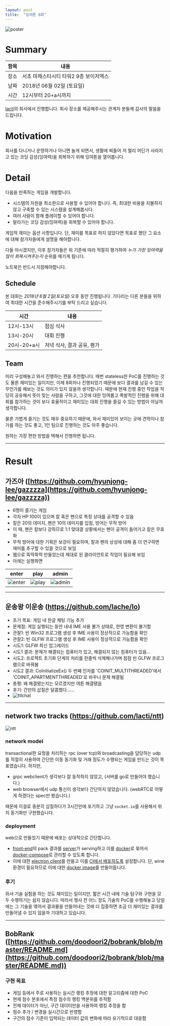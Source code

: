 ```yaml
---
layout: post
title:  "잉여톤 8회"
---
```


![poster](/images/yyt_8.png)

# Summary

| 항목 | 내용 |
| --- | --- |
| 장소 | 서초 마제스타시티 타워2 9층 보이저엑스 |
| 날짜 | 2018년 06월 02일 (토요일) |
| 시간 | 12시부터 20+a시까지 |

[lacti](https://github.com/lacti)의 회사에서 진행합니다. 회사 장소를 제공해주시는 관계자 분들께 감사의 말씀을 드립니다.

# Motivation

회사를 다니거나 운영하거나 아니면 놀게 되면서, 생활에 찌들어 저 멀리 어딘가 사라지고 있는 코딩 감성(잉여력)을 회복하기 위해 잉여톤을 열어봅니다.

# Detail

다음을 만족하는 게임을 개발합니다.

- 시스템의 자원을 최소한으로 사용할 수 있어야 합니다. 즉, 최대한 비용을 지불하지 않고 구축할 수 있는 시스템을 설계해봅시다.
- 여러 사람이 함께 플레이할 수 있어야 합니다.
- 말라가는 코딩 감성(잉여력)을 회복할 수 있어야 합니다.

게임적 재미는 옵션 사항입니다. 단, 재미를 목표로 하지 않았다면 목표로 했던 그 요소에 대해 참가자들에게 설명을 해야합니다.

다들 아시겠지만, 이후 참가자들은 위 기준에 따라 적절히 평가하여 *누가 가장 잉여력을 많이 회복시켜주는지* 순위를 매기게 됩니다.

노트북은 반드시 지참해야합니다.

## Schedule

본 대회는 *2018년 6월 2일(토요일)* 오후 동안 진행됩니다. 기다리는 다른 분들을 위하여 최대한 시간을 준수해주시기를 부탁 드리고 싶습니다.

| 시간 | 내용 |
| --- | --- |
| 12시-13시 | 점심 식사 |
| 13시-20시 | 대회 진행 |
| 20시-20+a시 | 저녁 식사, 결과 공유, 평가 |


## Team

미리 구성해놓고 와서 진행하는 편을 추천합니다. 매번 stateless한 PoC를 진행하는 것도 물론 재미있는 일이지만, 이제 8회차나 진행되었기 때문에 보다 결과를 남길 수 있는 무언가를 해보는 것도 의미가 있지 않을까 생각합니다.
때문에 현재 진행 중인 작업을 적당히 공유해서 뜻이 맞는 사람을 구하고, 그것에 대한 잉여롭고 폭발적인 진행을 위해 대회를 참가하는 것이 보다 효율적이고 재미있는 대회 진행을 즐길 수 있는 방법이 아닐까 생각합니다.

물론 가볍게 즐기는 것도 매우 중요하기 때문에, 와서 재미있어 보이는 곳에 견학이나 참가를 하는 것도 좋고, 1인 팀으로 진행하는 것도 아주 좋습니다.

원하는 가장 편한 방법을 택해서 진행하면 됩니다.

---

# Result

## 가즈아 ([https://github.com/hyunjong-lee/gazzzza](https://github.com/hyunjong-lee/gazzzza))

- 6명이 즐기는 게임
- 각자 HP 100이 있으며 칼 혹은 펜으로 특정 상대를 공격할 수 있음
- 칼은 20의 데미지, 펜은 10의 데미지를 입힘, 방어는 무적 방어
- 이 때, 펜은 칼보다 강하므로 1:1 맞대결 상황에서는 펜이 공격이 들어가고 칼은 무효화
- 무적 방어에 대한 기획은 보강이 필요하며, 칼과 펜의 상성에 대해 좀 더 연구하면 재미를 추구할 수 있을 것으로 보임
- 웹으로 뚝딱뚝딱 만들었는데 제대로 된 클라이언트로 작업이 필요해 보임
- 아래는 실행화면

| enter | play | admin |
|-------|------|-------|
| ![enter](/images/8/enter.png) | ![play](/images/8/play.png) | ![admin](/images/8/admin.png) |

---

## 운송왕 이운송 (https://github.com/lache/lo)

- 초기 목표: 게임 내 한글 채팅 기능 추가
- 문제점: 게임 실행되는 동안 내내 IME 사용 불가 상태로, 한영 변환이 불가함
- 관찰1: 빈 Win32 프로그램 생성 후 IME 사용이 정상적으로 가능함을 확인
- 관찰2: 빈 GLFW 프로그램 생성 후 IME 사용이 정상적으로 가능함을 확인
- 시도1: GLFW 최신 업그레이드
- 시도1 결과: 문제가 해결되는 컴퓨터가 있고, 해결되지 않는 컴퓨터가 있음...
- 시도2: 프로젝트 초기화 단계의 처리를 한줄씩 삭제해나가며 점점 빈 GLFW 프로그램으로 바꿔봄
- 시도2 결과: CoInitializeEx() 두 번째 인자를 'COINIT_MULTITHREADED'에서 'COINIT_APARTMENTTHREADED'로 바꾸니 문제 해결됨
- 총평: 왜 해결됐는지는 모르겠지만 여튼 해결됐음
- 후기: 간만의 삽질은 달콤했다......
- ![ttlchat](/images/8/ttlchat.png)

---

## network two tracks (https://github.com/lacti/ntt)

![ntt](/images/8/ntt_result.png)

### network model

transactional한 요청을 처리하는 rpc (over tcp)와 broadcasting을 담당하는 udp를 적절히 사용하여 간단한 이동 동기화 및 거래 정도가 수행되는 게임을 만드는 것이 목표였습니다. 하지만,

- grpc webclient가 생각보다 잘 동작하지 않았고, (서버를 go로 만들어야 했습니다.)
- web browser에서 udp 통신이 생각보다 간단하지 않았습니다. (webRTC로 어떻게 하겠다는 spec만 봤습니다.)

때문에 이걸로 충분히 삽질하다가 3시간만에 포기하고 그냥 `socket.io`를 사용해서 위치 동기화만 구현했습니다.

### deployment

web으로 만들었기 때문에 배포는 상대적으로 간단합니다.

- [front-end](https://github.com/lacti/ntt/tree/master/web)의 pack 결과를 [server](https://github.com/lacti/ntt/tree/master/server)가 serving하고 이를 [docker](https://github.com/lacti/ntt/blob/master/Dockerfile)로 묶어서 [docker-compose](https://github.com/lacti/ntt/blob/master/docker-compose.yml)로 관리할 수 있도록 합니다.
- 이에 대한 [electron client](https://github.com/lacti/ntt/tree/master/desktop)를 만들고 이를 [CI에서 배포하도록](https://github.com/lacti/ntt/blob/master/.travis.yml) 설정합니다. 단, wine 환경이 필요하므로 이에 대한 [docker image](https://github.com/lacti/docker-node-env)를 만들어둡니다.

### 후기

와서 기술 실험을 하는 것도 재미있는 일이지만, 짧은 시간 내에 기술 탐구와 구현을 모두 수행하기는 쉽지 않습니다. 따라서 행사 전 어느 정도 기술의 PoC를 수행해놓고 당일에는 그 기술을 엮어서 결과물을 만들어내는 것에 더 집중하면 조금 더 재미있는 결과를 만들어낼 수 있지 않을까 기대하고 있습니다.

---

## BobRank ([https://github.com/doodoori2/bobrank/blob/master/README.md](https://github.com/doodoori2/bobrank/blob/master/README.md))

### 구현 목표

- 게임 등에서 주로 사용하는 실시간 랭킹 추정에 대한 알고리즘에 대한 PoC
- 현재 점수 분포에서 특정 점수의 랭킹 백분위를 추적함
- 전체 데이터가 아닌, 구간 데이터만을 사용하여 랭킹 추정을 함
- 점수 추가 / 변경을 실시간으로 반영함
- 구간의 점수 기준이 입력되는 데이터 값의 변화에 따라 유기적으로 대응함
